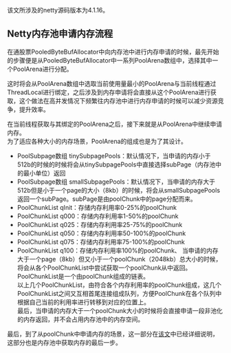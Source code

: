 该文所涉及的netty源码版本为4.1.16。

## Netty内存池申请内存流程
在通股票PooledByteBufAllocator中向内存池中进行内存申请的时候，最先开始的步骤便是从PooledByteBufAllocator中一系列PoolArena数组中，选择其中一个PoolArena进行分配。

这时将会从PoolArena数组中选取当前使用量最小的PoolArena与当前线程通过ThreadLocal进行绑定，之后涉及到内存申请将会直接从这个PoolArena进行获取，这个做法在高并发情况下频繁往内存池中进行内存申请的时候可以减少资源竞争，提升效率。    

在当前线程获取与其绑定的PoolArena之后，接下来就是从PoolArena中继续申请内存。      
为了适应各种大小的内存场景，PoolArena的组成也是为了其设计。
- PoolSubpage数组 tinySubpagePools：默认情况下，当申请的内存小于512b的时候的时候将会从tinySubpagePools中直接选择subPage（内存池中的最小单位）返回
- PoolSubpage数组 smallSubpagePools：默认情况下，当申请的内存大于512b但是小于一个page的大小（8kb）的时候，将会从smallSubpagePools返回一个subPage。subPage是由poolChunk中的page分配而来。
- PoolChunkList<T> qInit：存储内存利用率0-25%的poolChunk
- PoolChunkList<T> q000：存储内存利用率1-50%的poolChunk
- PoolChunkList<T> q025：存储内存利用率25-75%的poolChunk
- PoolChunkList<T> q050：存储内存利用率50-100%的poolChunk
- PoolChunkList<T> q075：存储内存利用率75-100%的poolChunk
- PoolChunkList<T> q100：存储内存利用率100%的poolChunk、
当申请的内存大于一个page（8kb）但又小于一个poolChunk（2048kb）总大小的时候，将会从各个PoolChunkList中尝试获取一个poolChunk从中返回。PoolChunkList是一个由poolChunk组成的链表。     
以上几个PoolChunkList，由符合各个内存利用率的poolChunk组成，这几个PoolChunkList之间又互相首尾连接组成队列，方便PoolChunk在各个队列中根据自己当前的利用率进行转移到对应的位置上。        
最后，当申请的内存大于一个poolChunk大小的时候将会直接申请一段非池化的内存返回，并不会占用内存池中的内存空间。    

最后，到了从poolChunk中申请内存的场景，这一部分在[该文](https://github.com/doocs/source-code-hunter/blob/master/docs/Netty/Netty技术细节源码分析/内存池之PoolChunk设计与实现.md)中已经详细说明，这部分也是内存池中获取内存的最后一步。







